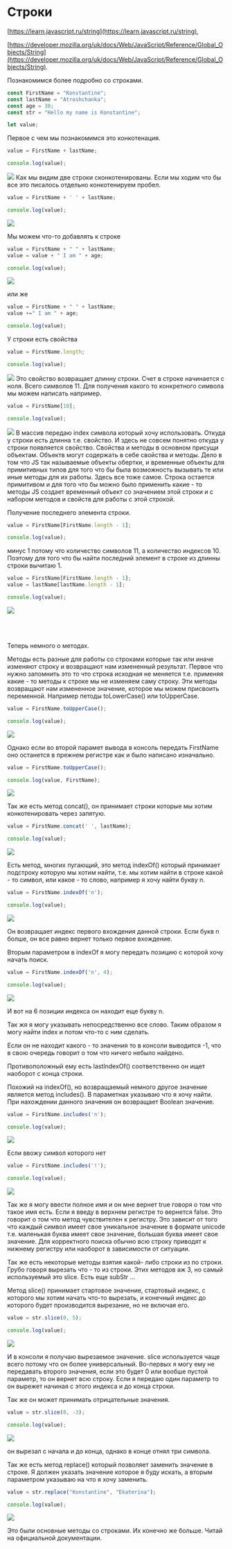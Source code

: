 # Строки

[https://learn.javascript.ru/string](https://learn.javascript.ru/string),

[https://developer.mozilla.org/uk/docs/Web/JavaScript/Reference/Global_Objects/String](https://developer.mozilla.org/uk/docs/Web/JavaScript/Reference/Global_Objects/String).

Познакомимся более подробно со строками.

```js
const FirstName = "Konstantine";
const lastName = "Atroshchanka";
const age = 30;
const str = "Hello my name is Konstantine";

let value;
```

Первое с чем мы познакомимся это конкотенация.

```js
value = FirstName + lastName;

console.log(value);
```
![](img/001.png)
Как мы видим две строки сконкотенированы. Если мы ходим что бы все это писалось отдельно конкотенируем пробел.

```js
value = FirstName + ' ' + lastName;

console.log(value);
```
![](img/002.png)

Мы можем что-то добавлять к строке

```js
value = FirstName + " " + lastName;
value = value + " I am " + age;

console.log(value);
```
![](img/003.png)

или же
```js
value = FirstName + " " + lastName;
value +=" I am " + age;

console.log(value);
```

У строки есть свойства

```js
value = FirstName.length;

console.log(value);
```
![](img/004.png)
Это свойство возвращает длинну строки. Счет в строке начинается с ноля. Всего символов 11. 
Для получения какого то конкретного символа мы можем написать например.

```js
value = FirstName[10];

console.log(value);
```
![](img/005.png)
В массив передаю index символа который хочу использовать. 
Откуда у строки есть длинна т.е. свойство. И здесь не совсем понятно откуда у строки появляется свойство. Свойства и методы в основном присущи объектам. Объектв могут содержать в себе свойства и методы.
Дело в том что JS так называемые объекты обертки, и временные объекты для примитивных типов для того что бы была возможность вызывать те или иные методы для их работы. 
Здесь все тоже самое. Строка остается примитивом и для того что бы можно было применить какие - то методы JS создает временный объект со значением этой строки и с набором методов и свойств для работы с этой строкой. 

Получение последнего элемента строки.

```js
value = FirstName[FirstName.length - 1];

console.log(value);
```
минус 1 потому что количество символов 11, а количество индексов 10. Поэтому для того что бы найти последний элемент в строке из длинны строки вычитаю 1.

```js
value = FirstName[FirstName.length - 1];
value = lastName[lastName.length - 1];

console.log(value);
```
![](img/006.png)

<br>
<br>
<br>
Теперь немного о методах.

Методы есть разные для работы со строками которые так или иначе изменяют строку и возвращают нам измененный результат. Первое что нужно запомнить это то что строка исходная не меняется т.е. применяя какие - то методы к строке мы не изменяем саму строку. Эти методы возвращают нам измененное значение, которое мы можем присвоить переменной. Например петоды toLowerCase() или toUpperCase.

```js
value = FirstName.toUpperCase();

console.log(value);
```
![](img/007.png)

Однако если во второй парамет вывода в консоль передать FirstName оно останется в прежнем регистре как и было написано изначально.

```js
value = FirstName.toUpperCase();

console.log(value, FirstName);
```
![](img/008.png)

Так же есть метод concat(), он принимает строки которые мы хотим конкотенировать через запятую.

```js
value = FirstName.concat(' ', lastName);

console.log(value);
```
![](img/009.png)

Есть метод, многих пугающий, это метод indexOf() который принимает подстроку которую мы хотим найти, т.е. мы хотим найти в строке какой - то символ, или какое - то слово, например я хочу найти букву n.

```js
value = FirstName.indexOf('n');

console.log(value);
```
![](img/010.png)

Он возвращает индекс первого вхождения данной строки. Если букв n болше, он все равно вернет только первое вхождение.

Вторым параметром в indexOf я могу передать позицию с которой хочу начать поиск.

```js
value = FirstName.indexOf('n', 4);

console.log(value);
```
![](img/011.png)

 И вот на 6 позиции индекса он находит еще букву n.

 Так жя я могу указывать непосредственно все слово. Таким образом я могу найти index и потом что-то с ним сделать.
 
 Если он не находит какого - то значения то в консоли выводится -1, что в свою очередь говорит о том что ничего небыло найдено.

 Противоположный ему есть lastIndexOf() соответственно он ищет наоборот с конца строки.

 Похожий на indexOf(), но возвращаемый немного другое значение является метод includes(). В параметнах указываю что я хочу найти. При нахождении данного значения он возвращает Boolean значение.

 ```js
 value = FirstName.includes('n');

console.log(value);
```
![](img/012.png)

Если ввожу символ которого нет
```js
value = FirstName.includes('!');

console.log(value);
```
![](img/013.png)

Так же я могу ввести полное имя и он мне вернет true говоря о том что такое имя есть. Если я введу в верхнем регистре то вернется false. Это говорит о том что метод чувствителен к регистру. Это зависит от того что каждый символ имеет свое уникальное значение в формате unicode т.е. маленькая буква имеет свое значение, большая буква имеет свое значение. Для корректного поиска обычно всю строку приводят к нижнему регистру или наоборот в зависимости от ситуации.

Так же есть некоторые методы взятия какой- либо строки из по строки. Грубо говоря вырезать что - то из строки. Этих методов аж 3, но самый используемый это slice. Есть еще subStr ...

Метод slice() принимает стартовое значение, стартовый индекс, с которого мы хотим начать что-то вырезать, и конечный индекс до которого будет производится вырезание, но не включая его.

```js
value = str.slice(0, 5);

console.log(value);
```
![](img/014.png)

И в консоли я получаю вырезаемое значение.
slice используется чаще всего потому что он более универсальный. Во-первых я могу ему не передавать второго значения, если это будет 0 или вообше пустой параметр, то он вернет всю строку. Если я передаю один параметр то он вырежет начиная с этого индекса и до конца строки.

Так же он может принимать отрицательные значения.

```js
value = str.slice(0, -3);

console.log(value);
```
![](img/015.png)

он вырезал с начала и до конца, однако в конце отнял три символа.

Так же есть метод replace() который позволяет заменить значение в строке. Я должен указать значение которое я буду искать, а вторым параметром указываю на что я хочу заменить.

```js
value = str.replace("Konstantine", "Ekaterina");

console.log(value);
```
![](img/016.png)

Это были основные методы со строками. Их конечно же больше. Читай на официальной документации.
